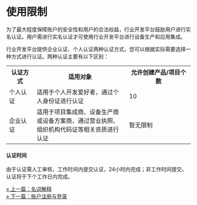 # 使用限制

为了最大程度保障账户的安全性和用户的合法权益，行业开发平台鼓励用户进行实名认证。用户需进行实名认证才可使用行业开发平台进行设备生产和应用集成。

行业开发平台提供企业认证、个人认证两种认证方式，您可以根据实际需要选择一种方式进行认证。两种认证主要有以下区别：

<table>
<tr><th width=15%>认证方式</th><th width=50%>适用对象</th><th>允许创建产品/项目个数</th><tr>
<tr><td>个人认证</td><td>适用于个人开发爱好者，通过个人身份证进行认证</td><td>10</td></tr>
<tr><td>企业认证</td><td>适用于项目集成商、设备生产商或设备方案商，通过营业执照、组织机构代码证等相关资质进行认证</td><td>暂无限制</td></tr>
</table>

#### 认证时间

由于认证需人工审核，工作时间内提交认证，24小时内完成；非工作时间提交，认证将于下个工作日内完成。

<div>
    <a href="/book/introduce/term.md">
        <span> &#171; 上一篇：名词解释</span>
    </a>
</div>
<div>
    <a href="/book/easy-manual/login.md">
        <span> &#187; 下一篇：账户注册与登录</span>
    </a>
</div>